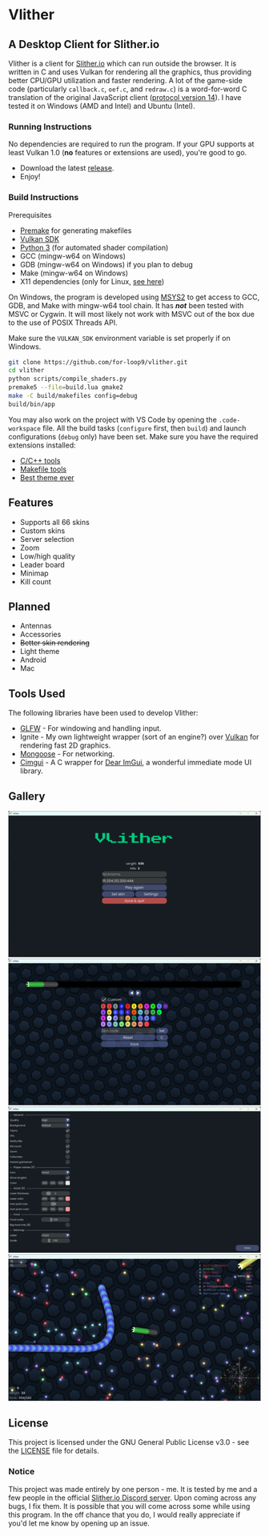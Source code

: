 
# Vlither
## A Desktop Client for Slither.io

Vlither is a client for [Slither.io](https://slither.io) which can run outside the browser. It is written in C and uses Vulkan for rendering all the graphics, thus providing better CPU/GPU utilization and faster rendering. A lot of the game-side code (particularly `callback.c`, `oef.c`, and `redraw.c`) is a word-for-word C translation of the original JavaScript client ([protocol version 14](https://slither.io/s/game06112461.js)). I have tested it on Windows (AMD and Intel) and Ubuntu (Intel).

### Running Instructions
No dependencies are required to run the program. If your GPU supports at least Vulkan 1.0 (**no** features or extensions are used), you're good to go.
- Download the latest [release](https://github.com/for-loop9/vlither/releases/tag/1.4).
- Enjoy!

### Build Instructions
Prerequisites
- [Premake](https://premake.github.io) for generating makefiles
- [Vulkan SDK](https://www.lunarg.com/vulkan-sdk)
- [Python 3](https://www.python.org/downloads) (for automated shader compilation)
- GCC (mingw-w64 on Windows)
- GDB (mingw-w64 on Windows) if you plan to debug
- Make (mingw-w64 on Windows)
- X11 dependencies (only for Linux, [see here](https://www.glfw.org/docs/latest/compile.html))

On Windows, the program is developed using [MSYS2](https://www.msys2.org) to get access to GCC, GDB, and Make with mingw-w64 tool chain. It has **_not_** been tested with MSVC or Cygwin. It will most likely not work with MSVC out of the box due to the use of POSIX Threads API.

Make sure the `VULKAN_SDK` environment variable is set properly if on Windows.

```bash
git clone https://github.com/for-loop9/vlither.git
cd vlither
python scripts/compile_shaders.py
premake5 --file=build.lua gmake2
make -C build/makefiles config=debug
build/bin/app
```
You may also work on the project with VS Code by opening the `.code-workspace` file. All the build tasks (`configure` first, then `build`) and launch configurations (`debug` only) have been set. Make sure you have the required extensions installed:
- [C/C++ tools](https://marketplace.visualstudio.com/items?itemName=ms-vscode.cpptools)
- [Makefile tools](https://marketplace.visualstudio.com/items?itemName=ms-vscode.makefile-tools)
- [Best theme ever](https://monokai.pro/vscode)
## Features

- Supports all 66 skins
- Custom skins
- Server selection
- Zoom
- Low/high quality
- Leader board
- Minimap
- Kill count

## Planned
- Antennas
- Accessories
- ~~Better skin rendering~~
- Light theme
- Android
- Mac

## Tools Used

The following libraries have been used to develop Vlither:

- [GLFW](https://www.glfw.org) - For windowing and handling input.
- Ignite - My own lightweight wrapper (sort of an engine?) over [Vulkan](https://vulkan.lunarg.com) for rendering fast 2D graphics.
- [Mongoose](https://mongoose.ws) - For networking.
- [Cimgui](https://github.com/cimgui/cimgui) - A C wrapper for [Dear ImGui](https://github.com/ocornut/imgui), a wonderful immediate mode UI library.

## Gallery
![Image 0](gallery/ss3.png)
![Image 1](gallery/ss0.png)
![Image 2](gallery/ss1.png)
![Image 3](gallery/ss2.png)

## License
This project is licensed under the GNU General Public License v3.0 - see the [LICENSE](./LICENSE) file for details.

### Notice
This project was made entirely by one person - me. It is tested by me and a few people in the official [Slither.io Discord server](https://discord.com/invite/slither). Upon coming across any bugs, I fix them. It is possible that you will come across some while using this program. In the off chance that you do, I would really appreciate if you'd let me know by opening up an issue.
